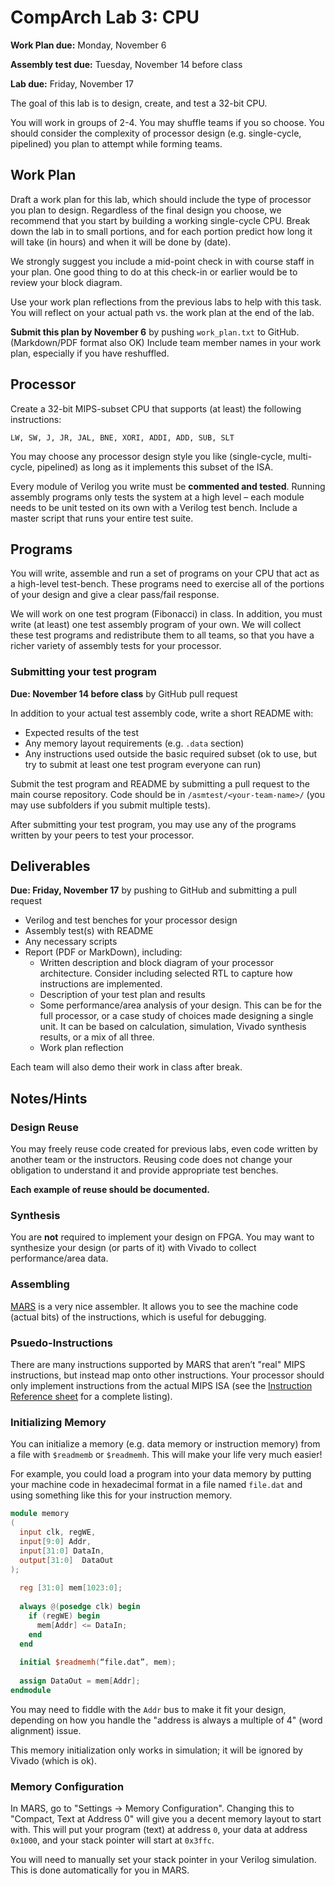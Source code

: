 # CompArch Lab 3: CPU

**Work Plan due:** Monday, November 6

**Assembly test due:** Tuesday, November 14 before class

**Lab due:** Friday, November 17

The goal of this lab is to design, create, and test a 32-bit CPU.

You will work in groups of 2-4. You may shuffle teams if you so choose. You should consider the complexity of processor design (e.g. single-cycle, pipelined) you plan to attempt while forming teams. 


## Work Plan ##

Draft a work plan for this lab, which should include the type of processor you plan to design. Regardless of the final design you choose, we recommend that you start by building a working single-cycle CPU. Break down the lab in to small portions, and for each portion predict how long it will take (in hours) and when it will be done by (date). 

We strongly suggest you include a mid-point check in with course staff in your plan. One good thing to do at this check-in or earlier would be to review your block diagram.

Use your work plan reflections from the previous labs to help with this task. You will reflect on your actual path vs. the work plan at the end of the lab.

**Submit this plan by November 6** by pushing `work_plan.txt` to GitHub. (Markdown/PDF format also OK) Include team member names in your work plan, especially if you have reshuffled.


## Processor ##

Create a 32-bit MIPS-subset CPU that supports (at least) the following instructions:

	LW, SW, J, JR, JAL, BNE, XORI, ADDI, ADD, SUB, SLT
    
You may choose any processor design style you like (single-cycle, multi-cycle, pipelined) as long as it implements this subset of the ISA. 

Every module of Verilog you write must be **commented and tested**.  Running assembly programs only tests the system at a high level – each module needs to be unit tested on its own with a Verilog test bench. Include a master script that runs your entire test suite.



## Programs ##

You will write, assemble and run a set of programs on your CPU that act as a high-level test-bench.  These programs need to exercise all of the portions of your design and give a clear pass/fail response.

We will work on one test program (Fibonacci) in class. In addition, you must write (at least) one test assembly program of your own. We will collect these test programs and redistribute them to all teams, so that you have a richer variety of assembly tests for your processor.

### Submitting your test program ###

**Due: November 14 before class** by GitHub pull request

In addition to your actual test assembly code, write a short README with:
 - Expected results of the test
 - Any memory layout requirements (e.g. `.data` section)
 - Any instructions used outside the basic required subset (ok to use, but try to submit at least one test program everyone can run)

Submit the test program and README by submitting a pull request to the main course repository. Code should be in `/asmtest/<your-team-name>/` (you may use subfolders if you submit multiple tests).

After submitting your test program, you may use any of the programs written by your peers to test your processor.



## Deliverables ##

**Due: Friday, November 17** by pushing to GitHub and submitting a pull request
 - Verilog and test benches for your processor design
 - Assembly test(s) with README 
 - Any necessary scripts
 - Report (PDF or MarkDown), including:
   - Written description and block diagram of your processor architecture. Consider including selected RTL to capture how instructions are implemented.
   - Description of your test plan and results
   - Some performance/area analysis of your design. This can be for the full processor, or a case study of choices made designing a single unit. It can be based on calculation, simulation, Vivado synthesis results, or a mix of all three.
   - Work plan reflection


Each team will also demo their work in class after break.
 

## Notes/Hints ##

### Design Reuse ###
You may freely reuse code created for previous labs, even code written by another team or the instructors. Reusing code does not change your obligation to understand it and provide appropriate test benches.

**Each example of reuse should be documented.** 

### Synthesis ###
You are **not** required to implement your design on FPGA. You may want to synthesize your design (or parts of it) with Vivado to collect performance/area data.

### Assembling ###
[MARS](http://courses.missouristate.edu/kenvollmar/mars/) is a very nice assembler. It allows you to see the machine code (actual bits) of the instructions, which is useful for debugging. 


### Psuedo-Instructions ###
There are many instructions supported by MARS that aren’t "real" MIPS instructions, but instead map onto other instructions. Your processor should only implement instructions from the actual MIPS ISA (see the [Instruction Reference sheet](https://sites.google.com/site/ca16fall/resources/mips) for a complete listing).

### Initializing Memory ###
You can initialize a memory (e.g. data memory or instruction memory) from a file with `$readmemb` or `$readmemh`.  This will make your life very much easier!

For example, you could load a program into your data memory by putting your machine code in hexadecimal format in a file named `file.dat` and using something like this for your instruction memory.  

```verilog
module memory
(
  input clk, regWE,
  input[9:0] Addr,
  input[31:0] DataIn,
  output[31:0]  DataOut
);
  
  reg [31:0] mem[1023:0];  
  
  always @(posedge clk) begin
    if (regWE) begin
      mem[Addr] <= DataIn;
    end
  end
  
  initial $readmemh(“file.dat”, mem);
    
  assign DataOut = mem[Addr];
endmodule
```

You may need to fiddle with the `Addr` bus to make it fit your design, depending on how you handle the "address is always a multiple of 4" (word alignment) issue.

This memory initialization only works in simulation; it will be ignored by Vivado (which is ok).

### Memory Configuration ###

In MARS, go to "Settings -> Memory Configuration".  Changing this to "Compact, Text at Address 0" will give you a decent memory layout to start with.  This will put your program (text) at address `0`, your data at address `0x1000`, and your stack pointer will start at `0x3ffc`.

You will need to manually set your stack pointer in your Verilog simulation.  This is done automatically for you in MARS.


